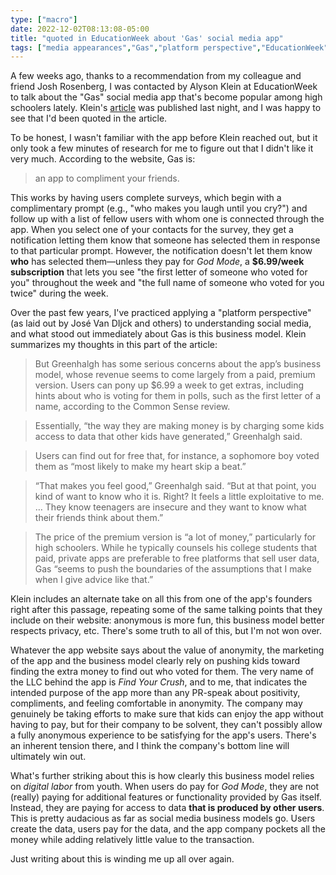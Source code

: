 ```yaml
---
type: ["macro"]
date: 2022-12-02T08:13:08-05:00
title: "quoted in EducationWeek about 'Gas' social media app"
tags: ["media appearances","Gas","platform perspective","EducationWeek","Josh Rosenberg","digital labor","José Van Dijck","business model","ClassDojo"]
---
```

A few weeks ago, thanks to a recommendation from my colleague and friend Josh Rosenberg, I was contacted by Alyson Klein at EducationWeek to talk about the "Gas" social media app that's become popular among high schoolers lately. Klein's [article](https://www.edweek.org/technology/gas-is-the-latest-app-to-catch-fire-with-kids-what-you-need-to-know-about-it/2022/12) was published last night, and I was happy to see that I'd been quoted in the article. 

To be honest, I wasn't familiar with the app before Klein reached out, but it only took a few minutes of research for me to figure out that I didn't like it very much. According to the website, Gas is:

> an app to compliment your friends.

This works by having users complete surveys, which begin with a complimentary prompt (e.g., "who makes you laugh until you cry?") and follow up with a list of fellow users with whom one is connected through the app. When you select one of your contacts for the survey, they get a notification letting them know that someone has selected them in response to that particular prompt. However, the notification doesn't let them know **who** has selected them—unless they pay for *God Mode*, a **$6.99/week subscription** that lets you see "the first letter of someone who voted for you" throughout the week and "the full name of someone who voted for you twice" during the week. 

Over the past few years, I've practiced applying a "platform perspective" (as laid out by José Van DIjck and others) to understanding social media, and what stood out immediately about Gas is this business model. Klein summarizes my thoughts in this part of the article: 

> But Greenhalgh has some serious concerns about the app’s business model, whose revenue seems to come largely from a paid, premium version. Users can pony up $6.99 a week to get extras, including hints about who is voting for them in polls, such as the first letter of a name, according to the Common Sense review.

> Essentially, “the way they are making money is by charging some kids access to data that other kids have generated,” Greenhalgh said.

> Users can find out for free that, for instance, a sophomore boy voted them as “most likely to make my heart skip a beat.”

> “That makes you feel good,” Greenhalgh said. “But at that point, you kind of want to know who it is. Right? It feels a little exploitative to me. … They know teenagers are insecure and they want to know what their friends think about them.”

> The price of the premium version is “a lot of money,” particularly for high schoolers. While he typically counsels his college students that paid, private apps are preferable to free platforms that sell user data, Gas “seems to push the boundaries of the assumptions that I make when I give advice like that.”

Klein includes an alternate take on all this from one of the app's founders right after this passage, repeating some of the same talking points that they include on their website: anonymous is more fun, this business model better respects privacy, etc. There's some truth to all of this, but I'm not won over. 

Whatever the app website says about the value of anonymity, the marketing of the app and the business model clearly rely on pushing kids toward finding the extra money to find out who voted for them. The very name of the LLC behind the app is *Find Your Crush*, and to me, that indicates the intended purpose of the app more than any PR-speak about positivity, compliments, and feeling comfortable in anonymity. The company may genuinely be taking efforts to make sure that kids can enjoy the app without having to pay, but for their company to be solvent, they can't possibly allow a fully anonymous experience to be satisfying for the app's users. There's an inherent tension there, and I think the company's bottom line will ultimately win out.

What's further striking about this is how clearly this business model relies on *digital labor* from youth. When users do pay for *God Mode*, they are not (really) paying for additional features or functionality provided by Gas itself. Instead, they are paying for access to data **that is produced by other users**. This is pretty audacious as far as social media business models go. Users create the data, users pay for the data, and the app company pockets all the money while adding relatively little value to the transaction.

Just writing about this is winding me up all over again. 
